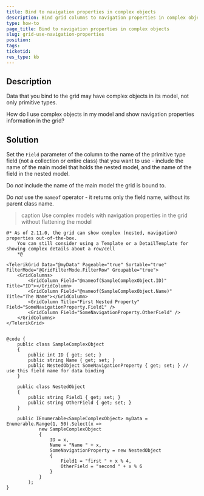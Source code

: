 ```yaml
---
title: Bind to navigation properties in complex objects
description: Bind grid columns to navigation properties in complex objects
type: how-to
page_title: Bind to navigation properties in complex objects
slug: grid-use-navigation-properties
position: 
tags: 
ticketid: 
res_type: kb
---
```


## Description

Data that you bind to the grid may have complex objects in its model, not only primitive types.

How do I use complex objects in my model and show navigation properties information in the grid?

## Solution

Set the `Field` parameter of the column to the name of the primitive type field (not a collection or entire class) that you want to use - include the name of the main model that holds the nested model, and the name of the field in the nested model.

Do *not* include the name of the main model the grid is bound to.

Do *not* use the `nameof` operator - it returns only the field name, without its parent class name.

>caption Use complex models with navigation properties in the grid without flattening the model

````CSHTML
@* As of 2.11.0, the grid can show complex (nested, navigation) properties out-of-the-box. 
    You can still consider using a Template or a DetailTemplate for showing complex details about a row/cell
    *@

<TelerikGrid Data="@myData" Pageable="true" Sortable="true" FilterMode="@GridFilterMode.FilterRow" Groupable="true">
    <GridColumns>
        <GridColumn Field="@nameof(SampleComplexObject.ID)" Title="ID"></GridColumn>
        <GridColumn Field="@nameof(SampleComplexObject.Name)" Title="The Name"></GridColumn>
        <GridColumn Title="First Nested Property" Field="SomeNavigationProperty.Field1" />
        <GridColumn Field="SomeNavigationProperty.OtherField" />
    </GridColumns>
</TelerikGrid>


@code {
    public class SampleComplexObject
    {
        public int ID { get; set; }
        public string Name { get; set; }
        public NestedObject SomeNavigationProperty { get; set; } // use this field name for data binding
    }

    public class NestedObject
    {
        public string Field1 { get; set; }
        public string OtherField { get; set; }
    }

    public IEnumerable<SampleComplexObject> myData = Enumerable.Range(1, 50).Select(x =>
            new SampleComplexObject
            {
                ID = x,
                Name = "Name " + x,
                SomeNavigationProperty = new NestedObject
                {
                    Field1 = "first " + x % 4,
                    OtherField = "second " + x % 6
                }
            }
        );
}
````



